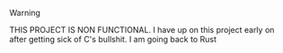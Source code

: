 > [!WARNING]  
> THIS PROJECT IS NON FUNCTIONAL. I have up on this project early on after getting sick of C's bullshit. I am going back to Rust
